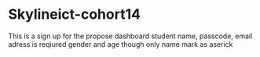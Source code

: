 # Skylineict-cohort14
This is a sign up for the propose dashboard
student name, passcode, email adress is reqiured gender and age
though only name mark as aserick
